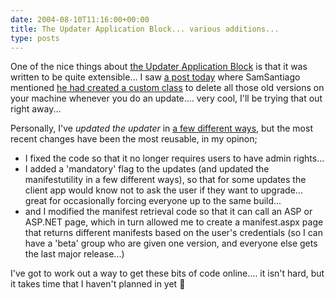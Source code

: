```yaml
---
date: 2004-08-10T11:16:00+00:00
title: The Updater Application Block... various additions...
type: posts
---
```

One of the nice things about [the Updater Application Block](http://www.gotdotnet.com/Community/Workspaces/workspace.aspx?id=83c68646-befb-4586-ba9f-fdf1301902f5) is that it was written to be quite extensible... I saw [a post today](http://www.gotdotnet.com/Community/MessageBoard/Thread.aspx?id=251828&Page=1#252347) where SamSantiago mentioned [he had created a custom class](http://www.softitechture.com/discussions/) to delete all those old versions on your machine whenever you do an update.... very cool, I'll be trying that out right away...

Personally, I've _updated the updater_ in [a few different ways](http://weblogs.asp.net/duncanma/archive/2003/08/12/23901.aspx), but the most recent changes have been the most reusable, in my opinon;

  * I fixed the code so that it no longer requires users to have admin rights...
  * I added a 'mandatory' flag to the updates (and updated the manifestutility in a few different ways), so that for some updates the client app would know not to ask the user if they want to upgrade... great for occasionally forcing everyone up to the same build...
  * and I modified the manifest retrieval code so that it can call an ASP or ASP.NET page, which in turn allowed me to create a manifest.aspx page that returns different manifests based on the user's credentials (so I can have a 'beta' group who are given one version, and everyone else gets the last major release...)

I've got to work out a way to get these bits of code online.... it isn't hard, but it takes time that I haven't planned in yet 🙂
